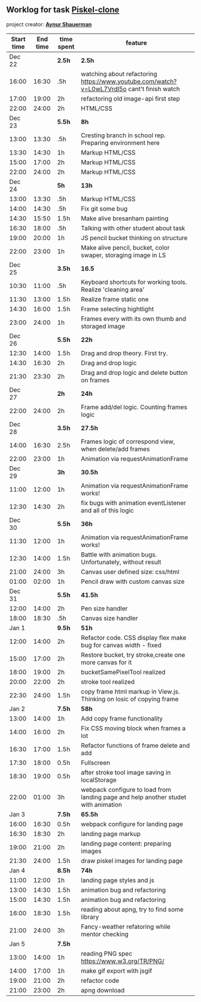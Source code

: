 ## Worklog for task [Piskel-clone](https://github.com/rolling-scopes-school/tasks/blob/master/tasks/piskel-clone.md)
project creator: **[Aynur Shauerman](https://github.com/aykuli)**

| Start time  | End time | time spent | feature |
|-----------|-------------|-------------|-------------|
| Dec 22 | | **2.5h** | **2.5h**|
| 16:00 | 16:30 | .5h | watching about refactoring https://www.youtube.com/watch?v=L0wL7Vrdl5o cant't finish watch|
| 17:00 | 19:00 | 2h | refactoring old image-api first step |
| 22:00 | 24:00 | 2h | HTML/CSS |
| Dec 23 | | **5.5h** | **8h** |
| 13:00 | 13:30 | .5h | Cresting branch in school rep. Preparing environment here |
| 13:30 | 14:30 | 1h | Markup HTML/CSS |
| 15:00 | 17:00 | 2h | Markup HTML/CSS |
| 22:00 | 24:00 | 2h | Markup HTML/CSS |
| Dec 24 | | **5h** | **13h** |
| 13:00 | 13:30 | .5h | Markup HTML/CSS |
| 14:00 | 14:30 | .5h | Fix git some bug |
| 14:30 | 15:50 | 1.5h | Make alive bresanham painting |
| 16:30 | 18:00 | .5h | Talking with other student about task |
| 19:00 | 20:00 | 1h | JS pencil bucket thinking on structure |
| 22:00 | 23:00 | 1h | Make alive pencil, bucket, color swaper, storaging image in LS |
| Dec 25 | | **3.5h** | **16.5** |
| 10:30 | 11:00 | .5h | Keyboard shortcuts for working tools. Realize 'cleaning area' |
| 11:30 | 13:00 | 1.5h | Realize frame static one |
| 14:30 | 16:00 | 1.5h | Frame selecting hightlight |
| 23:00 | 24:00| 1h | Frames every with its own thumb and storaged image  |
| Dec 26 | | **5.5h** | **22h** |
| 12:30 | 14:00 | 1.5h | Drag and drop theory. First try. |
| 14:30 | 16:30 | 2h | Drag and drop logic |
| 21:30 | 23:30 | 2h | Drag and drop logic and delete button on frames |
| Dec 27 | | **2h** | **24h** |
| 22:00 | 24:00 | 2h | Frame add/del logic. Counting frames logic |
| Dec 28 | | **3.5h** | **27.5h** |
| 14:00 | 16:30 | 2.5h | Frames logic of correspond view, when delete/add frames |
| 22:00 | 23:00 | 1h | Animation via requestAnimationFrame |
| Dec 29 | | **3h** | **30.5h** |
| 11:00 | 12:00 | 1h | Animation via requestAnimationFrame works! |
| 12:30 | 14:30 | 2h | fix bugs with animation eventListener and all of this logic |
| Dec 30 | | **5.5h** | **36h** |
| 11:30 | 12:00 | 1h | Animation via requestAnimationFrame works! |
| 12:30 | 14:00 | 1.5h | Battle with animation bugs. Unfortunately, without result |
| 21:00 | 24:00 | 3h | Canvas user defined size: css/html |
| 01:00 | 02:00 | 1h | Pencil draw with custom canvas size |
| Dec 31 | | **5.5h** | **41.5h** |
| 12:00 | 14:00 | 2h | Pen size handler |
| 18:00 | 18:30 | .5h | Canvas size handler |
| Jan 1 | | **9.5h** | **51h** |
| 12:00 | 14:00 | 2h | Refactor code. CSS display flex make bug for canvas width - fixed |
| 15:00 | 17:00 | 2h | Restore bucket, try stroke,create one more canvas for it | 
| 18:00 | 19:00 | 2h | bucketSamePixelTool realized | 
| 20:00 | 22:00 | 2h | stroke tool realized | 
| 22:30 | 24:00 | 1.5h | copy frame html markup in View.js. Thinking on losic of copying frame | 
| Jan 2 | | **7.5h** | **58h** |
| 13:00 | 14:00 | 1h | Add copy frame functionality |
| 14:00 | 16:00 | 2h | Fix CSS moving block when frames a lot |
| 16:30 | 17:00 | 1.5h | Refactor functions of frame delete and add |
| 17:30 | 18:00 | 0.5h | Fullscreen |
| 18:30 | 19:00 | 0.5h | after stroke tool image saving in localStorage |
| 22:00 | 01:00 | 3h | webpack configure to load from landing page and help another studet with animation |
| Jan 3 | | **7.5h** | **65.5h** |
| 16:00 | 16:30 | 0.5h | webpack configure for landing page |
| 16:30 | 18:30 | 2h | landing page markup |
| 19:00 | 21:00 | 2h | landing page content: preparing images |
| 21:30 | 24:00 | 1.5h | draw piskel images for landing page |
| Jan 4 | | **8.5h** | **74h** |
| 11:00 | 12:00 | 1h | landing page styles and js |
| 13:00 | 14:30 | 1.5h | animation bug and refactoring |
| 15:00 | 14:30 | 1.5h | animation bug and refactoring |
| 16:00 | 18:30 | 1.5h | reading about apng, try to find some library |
| 21:00 | 24:00 | 3h | Fancy-weather refatoring while mentor checking |
| Jan 5 | | **7.5h** |  |
| 13:00 | 14:00 | 1h | reading PNG spec https://www.w3.org/TR/PNG/ |
| 14:00 | 17:00 | 1h | make gif export with jsgif |
| 19:00 | 21:00 | 2h | refactor code |
| 21:00 | 23:00 | 2h | apng download |
